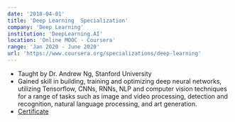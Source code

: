```yaml
---
date: '2018-04-01'
title: 'Deep Learning  Specialization'
company: 'Deep Learning'
institution: 'DeepLearning.AI'
location: 'Online MOOC - Coursera'
range: 'Jan 2020 - June 2020'
url: 'https://www.coursera.org/specializations/deep-learning'
---
```


- Taught by Dr. Andrew Ng, Stanford University
- Gained skill in building, training and optimizing deep neural networks, utilizing Tensorflow, CNNs, RNNs, NLP and computer vision techniques for a range of tasks such as image and video processing, detection and recognition, natural language processing, and art generation.
- <a href="https://coursera.org/share/63bed132c9558547ec06f8afc90d3da0" class="inline-link"> Certificate </a>
